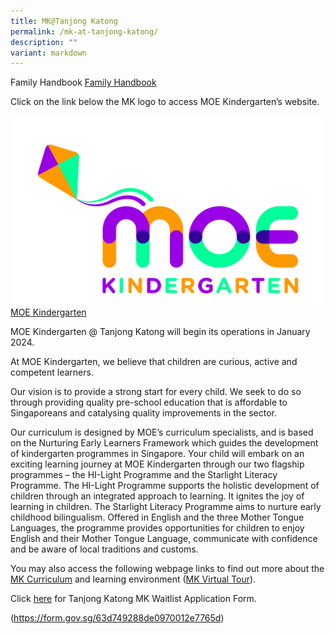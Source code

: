 ```yaml
---
title: MK@Tanjong Katong
permalink: /mk-at-tanjong-katong/
description: ""
variant: markdown
---
```



















Family Handbook [Family Handbook]()

























Click on the link below the MK logo to access MOE Kindergarten’s website.

![](/images/MOE%20Kindergarten.jpeg)
[MOE Kindergarten](https://www.moe.gov.sg/preschool/moe-kindergarten )

MOE Kindergarten @ Tanjong Katong will begin its operations in January 2024. 

At MOE Kindergarten, we believe that children are curious, active and competent learners.

Our vision is to provide a strong start for every child. We seek to do so through providing quality pre-school education that is affordable to Singaporeans and catalysing quality improvements in the sector.

Our curriculum is designed by MOE’s curriculum specialists, and is based on the Nurturing Early Learners Framework which guides the development of kindergarten programmes in Singapore. Your child will embark on an exciting learning journey at MOE Kindergarten through our two flagship programmes – the HI-Light Programme and the Starlight Literacy Programme.  The HI-Light Programme supports the holistic development of children through an integrated approach to learning. It ignites the joy of learning in children.  The Starlight Literacy Programme aims to nurture early childhood bilingualism. Offered in English and the three Mother Tongue Languages, the programme provides opportunities for children to enjoy English and their Mother Tongue Language, communicate with confidence and be aware of local traditions and customs.

You may also access the following webpage links to find out more about the [MK Curriculum](https://www.moe.gov.sg/preschool/moe-kindergarten/curriculum) and learning environment ([MK Virtual Tour](https://www.moe.gov.sg/preschool/moe-kindergarten/mk-virtual-tour)).


Click [here](https://form.gov.sg/63d749288de0970012e7765d) for Tanjong Katong MK Waitlist Application Form.










(https://form.gov.sg/63d749288de0970012e7765d)